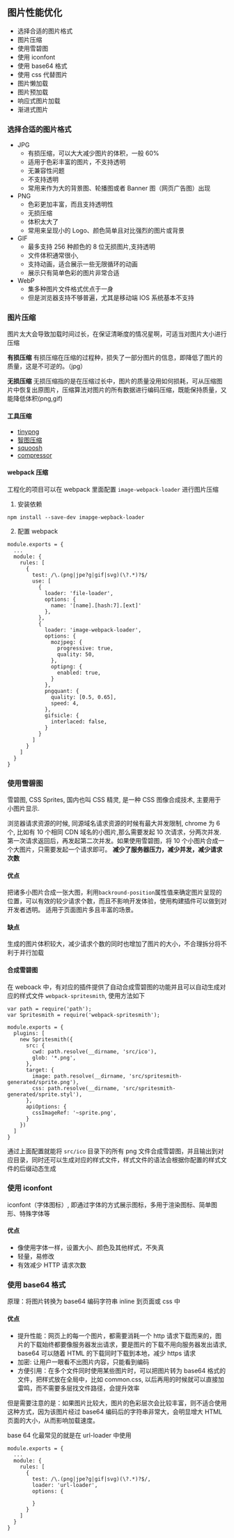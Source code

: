#

## 图片性能优化

- 选择合适的图片格式
- 图片压缩
- 使用雪碧图
- 使用 iconfont
- 使用 base64 格式
- 使用 css 代替图片
- 图片懒加载
- 图片预加载
- 响应式图片加载
- 渐进式图片

### 选择合适的图片格式

- JPG
  - 有损压缩，可以大大减少图片的体积，一般 60%
  - 适用于色彩丰富的图片，不支持透明
  - 无兼容性问题
  - 不支持透明
  - 常用来作为大的背景图、轮播图或者 Banner 图（网页广告图）出现
- PNG
  - 色彩更加丰富，而且支持透明性
  - 无损压缩
  - 体积太大了
  - 常用来呈现小的 Logo、颜色简单且对比强烈的图片或背景
- GIF
  - 最多支持 256 种颜色的 8 位无损图片,支持透明
  - 文件体积通常很小,
  - 支持动画，适合展示一些无限循环的动画
  - 展示只有简单色彩的图片非常合适
- WebP
  - 集多种图片文件格式优点于一身
  - 但是浏览器支持不够普遍，尤其是移动端 IOS 系统基本不支持

### 图片压缩

图片太大会导致加载时间过长，在保证清晰度的情况星啊，可适当对图片大小进行压缩

**有损压缩**
有损压缩在压缩的过程种，损失了一部分图片的信息，即降低了图片的质量，这是不可逆的。（jpg）

**无损压缩**
无损压缩指的是在压缩过长中，图片的质量没用如何损耗，可从压缩图片中恢复出原图片，压缩算法对图片的所有数据进行编码压缩，既能保持质量，又能降低体积(png,gif)

#### 工具压缩

- [tinypng](https://tinypng.com/)
- [智图压缩](https://zhitu.isux.us/)
- [squoosh](https://squoosh.app/)
- [compressor](https://compressor.io/)

#### webpack 压缩

工程化的项目可以在 webpack 里面配置 `image-webpack-loader` 进行图片压缩

1. 安装依赖

```shell
npm install --save-dev imapge-wepback-loader
```

2. 配置 webpack

```JS
module.exports = {
  ...
  module: {
    rules: [
      {
        test: /\.(png|jpe?g|gif|svg)(\?.*)?$/
        use: [
          {
            loader: 'file-loader',
            options: {
              name: '[name].[hash:7].[ext]'
            },
          },
          {
            loader: 'image-webpack-loader',
            options: {
              mozjpeg: {
                progressive: true,
                quality: 50,
              },
              optipng: {
                enabled: true,
              }
            },
            pngquant: {
              quality: [0.5, 0.65],
              speed: 4,
            },
            gifsicle: {
              interlaced: false,
            }
          }
        ]
      }
    ]
  }
}
```

### 使用雪碧图

雪碧图, CSS Sprites, 国内也叫 CSS 精灵, 是一种 CSS 图像合成技术, 主要用于小图片显示.

浏览器请求资源的时候, 同源域名请求资源的时候有最大并发限制, chrome 为 6 个, 比如有 10 个相同 CDN 域名的小图片,那么需要发起 10 次请求，分两次并发. 第一次请求返回后，再发起第二次并发。如果使用雪碧图，将 10 个小图片合成一个大图片，只需要发起一个请求即可。
**减少了服务器压力，减少并发，减少请求次数**

#### 优点

把诸多小图片合成一张大图，利用`backround-position`属性值来确定图片呈现的位置，可以有效的较少请求个数，而且不影响开发体验，使用构建插件可以做到对开发者透明。
适用于页面图片多且丰富的场景。

#### 缺点

生成的图片体积较大，减少请求个数的同时也增加了图片的大小，不合理拆分将不利于并行加载

#### 合成雪碧图

在 weboack 中，有对应的插件提供了自动合成雪碧图的功能并且可以自动生成对应的样式文件 `webpack-spritesmith`, 使用方法如下

```JS
var path = require('path');
var Spritesmith = require('webpack-spritesmith');

module.exports = {
  plugins: [
    new Spritesmith({
      src: {
        cwd: path.resolve(__dirname, 'src/ico'),
        glob: '*.png',
      },
      target: {
        image: path.resolve(__dirname, 'src/spritesmith-generated/sprite.png'),
        css: path.resolve(__dirname, 'src/spritesmith-generated/sprite.styl'),
      },
      apiOptions: {
        cssImageRef: '~sprite.png',
      }
    })
  ]
}
```

通过上面配置就能将 `src/ico` 目录下的所有 png 文件合成雪碧图，并且输出到对应目录，同时还可以生成对应的样式文件，样式文件的语法会根据你配置的样式文件的后缀动态生成

### 使用 iconfont

iconfont（字体图标）, 即通过字体的方式展示图标，多用于渲染图标、简单图形、特殊字体等

#### 优点

- 像使用字体一样，设置大小、颜色及其他样式，不失真
- 轻量，易修改
- 有效减少 HTTP 请求次数

### 使用 base64 格式

原理：将图片转换为 base64 编码字符串 inline 到页面或 css 中

#### 优点

- 提升性能：网页上的每一个图片，都需要消耗一个 http 请求下载而来的，图片的下载始终都要像服务器发出请求，要是图片的下载不用向服务器发出请求, base64 可以随着 HTML 的下载同时下载到本地，减少 https 请求
- 加密: 让用户一眼看不出图片内容，只能看到编码
- 方便引用：在多个文件同时使用某些图片时，可以把图片转为 base64 格式的文件，把样式放在全局中，比如 common.css, 以后再用的时候就可以直接加雷鸣，而不需要多层找文件路径，会提升效率

但是需要注意的是：如果图片比较大，图片的色彩层次会比较丰富，则不适合使用这种方式，因为该图片经过 base64 编码后的字符串非常大，会明显增大 HTML 页面的大小，从而影响加载速度。

base 64 化最常见的就是在 url-loader 中使用

```JS
module.exports = {
  ...
  module: {
    rules: [
      {
        test: /\.(png|jpe?g|gif|svg)(\?.*)?$/,
        loader: 'url-loader',
        options: {
          
        }
      }
    ]
  }
}
```
